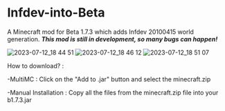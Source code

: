 # Infdev-into-Beta
A Minecraft mod for Beta 1.7.3 which adds Infdev 20100415 world generation.
*****This mod is still in development, so many bugs can happen!*****

![2023-07-12_18 44 51](https://github.com/EmpereurLeon/Infdev-into-Beta/assets/111201150/a9107ede-755f-4279-993a-c36080fc2414)
![2023-07-12_18 46 12](https://github.com/EmpereurLeon/Infdev-into-Beta/assets/111201150/32922776-85cb-461d-9831-07c6a26ed35e)
![2023-07-12_18 51 07](https://github.com/EmpereurLeon/Infdev-into-Beta/assets/111201150/c7610464-a1e1-4d88-bc26-816a87e432d1)

How to download? :

-MultiMC : Click on the "Add to .jar" button and select the minecraft.zip

-Manual Installation : Copy all the files from the minecraft.zip file into your b1.7.3.jar
